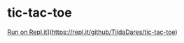# tic-tac-toe
[Run on Repl.it](https://repl.it/badge/github/TildaDares/tic-tac-toe)](https://repl.it/github/TildaDares/tic-tac-toe)